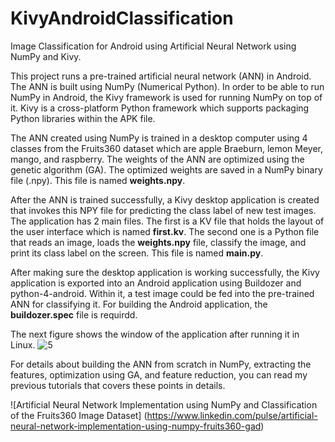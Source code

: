 # KivyAndroidClassification
Image Classification for Android using Artificial Neural Network using NumPy and Kivy.

This project runs a pre-trained artificial neural network (ANN) in Android. The ANN is built using NumPy (Numerical Python). In order to be able to run NumPy in Android, the Kivy framework is used for running NumPy on top of it. Kivy is a cross-platform Python framework which supports packaging Python libraries within the APK file. 

The ANN created using NumPy is trained in a desktop computer using 4 classes from the Fruits360 dataset which are apple Braeburn, lemon Meyer, mango, and raspberry. The weights of the ANN are optimized using the genetic algorithm (GA). The optimized weights are saved in a NumPy binary file (.npy). This file is named **weights.npy**.

After the ANN is trained successfully, a Kivy desktop application is created that invokes this NPY file for predicting the class label of new test images. The application has 2 main files. The first is a KV file that holds the layout of the user interface which is named **first.kv**. The second one is a Python file that reads an image, loads the **weights.npy** file, classify the image, and print its class label on the screen. This file is named **main.py**.

After making sure the desktop application is working successfully, the Kivy application is exported into an Android application using Buildozer and python-4-android. Within it, a test image could be fed into the pre-trained ANN for classifying it. For building the Android application, the **buildozer.spec** file is requirdd. 

The next figure shows the window of the application after running it in Linux.
![5](https://user-images.githubusercontent.com/16560492/57416236-a5933d00-71ff-11e9-8d3a-f87ab14f35ba.png)

For details about building the ANN from scratch in NumPy, extracting the features, optimization using GA, and feature reduction, you can read my previous tutorials that covers these points in details.

![Artificial Neural Network Implementation using NumPy and Classification of the Fruits360 Image Dataset] (https://www.linkedin.com/pulse/artificial-neural-network-implementation-using-numpy-fruits360-gad)
